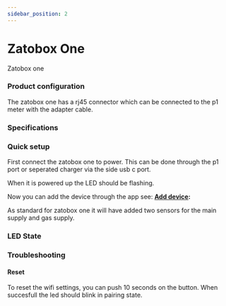 ```yaml
---
sidebar_position: 2
---
```


# Zatobox One

Zatobox one

<!--- nextpage -->
### Product configuration

The zatobox one has a rj45 connector which can be connected to the p1 meter with the adapter cable.


<!--- nextpage -->
### Specifications

<!--- nextpage -->
### Quick setup

First connect the zatobox one to power. This can be done through the p1 port or seperated charger via the side usb c port.

When it is powered up the LED should be flashing.

Now you can add the device through the app see: **[Add device](/docs/app-info/adddevice):** 

As standard for zatobox one it will have added two sensors for the main supply and gas supply. 

<!--- nextpage -->
### LED State

<!--- nextpage -->
### Troubleshooting


#### Reset

To reset the wifi settings, you can push 10 seconds on the button. When succesfull the led should blink in pairing state.

